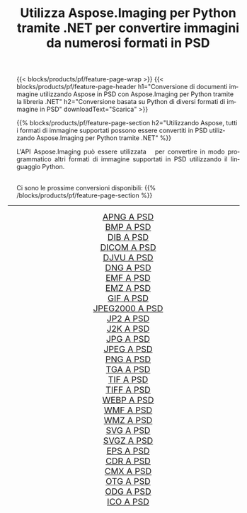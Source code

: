 ﻿---
title: Utilizza Aspose.Imaging per Python tramite .NET per convertire immagini da numerosi formati in PSD 
weight: 3920
url: /it/python-net/conversion/to/psd/ 
lang: it
langdirlevel: 2
locales: zh-hans,ja,it,ru,de,es,fr,nl,id,lt,pl,pt,vi,tr,ko,zh-hant,ar,hi,th,sv,cs,uk,he
description: Puoi utilizzare Aspose.Imaging per Python tramite la libreria .NET per convertire da una varietà di formati in PSD
---

{{< blocks/products/pf/feature-page-wrap >}}
{{< blocks/products/pf/feature-page-header h1="Conversione di documenti immagine utilizzando Aspose in PSD con Aspose.Imaging per Python tramite la libreria .NET" h2="Conversione basata su Python di diversi formati di immagine in PSD" downloadText="Scarica" >}}


{{% blocks/products/pf/feature-page-section  h2="Utilizzando Aspose, tutti i formati di immagine supportati possono essere convertiti in PSD utilizzando Aspose.Imaging per Python tramite .NET" %}}
<p align=justify>L'API Aspose.Imaging può essere utilizzata   per convertire in modo programmatico altri formati di immagine supportati in PSD utilizzando il linguaggio Python.</p>
<br/>
Ci sono le prossime conversioni disponibili:
{{% /blocks/products/pf/feature-page-section %}}
<div class="container-fluid productfamilypage bg-gray">
    <div class="convertypes bg-gray agp-content section">
        <div class="container">
		<hr style="margin-left:-20px;"/>
		<div class="row other-converters" style="gap: 10px;font-size: 19px;text-align:center;">
		    <div class='col-md-2 other-converter remove-lp remove-rp'><a href="/imaging/it/python-net/conversion/apng-to-psd/" style="padding:15px;">APNG A PSD</a></div>
<div class='col-md-2 other-converter remove-lp remove-rp'><a href="/imaging/it/python-net/conversion/bmp-to-psd/" style="padding:15px;">BMP A PSD</a></div>
<div class='col-md-2 other-converter remove-lp remove-rp'><a href="/imaging/it/python-net/conversion/dib-to-psd/" style="padding:15px;">DIB A PSD</a></div>
<div class='col-md-2 other-converter remove-lp remove-rp'><a href="/imaging/it/python-net/conversion/dicom-to-psd/" style="padding:15px;">DICOM A PSD</a></div>
<div class='col-md-2 other-converter remove-lp remove-rp'><a href="/imaging/it/python-net/conversion/djvu-to-psd/" style="padding:15px;">DJVU A PSD</a></div>
<div class='col-md-2 other-converter remove-lp remove-rp'><a href="/imaging/it/python-net/conversion/dng-to-psd/" style="padding:15px;">DNG A PSD</a></div>
<div class='col-md-2 other-converter remove-lp remove-rp'><a href="/imaging/it/python-net/conversion/emf-to-psd/" style="padding:15px;">EMF A PSD</a></div>
<div class='col-md-2 other-converter remove-lp remove-rp'><a href="/imaging/it/python-net/conversion/emz-to-psd/" style="padding:15px;">EMZ A PSD</a></div>
<div class='col-md-2 other-converter remove-lp remove-rp'><a href="/imaging/it/python-net/conversion/gif-to-psd/" style="padding:15px;">GIF A PSD</a></div>
<div class='col-md-2 other-converter remove-lp remove-rp'><a href="/imaging/it/python-net/conversion/jpeg2000-to-psd/" style="padding:15px;">JPEG2000 A PSD</a></div>
<div class='col-md-2 other-converter remove-lp remove-rp'><a href="/imaging/it/python-net/conversion/jp2-to-psd/" style="padding:15px;">JP2 A PSD</a></div>
<div class='col-md-2 other-converter remove-lp remove-rp'><a href="/imaging/it/python-net/conversion/j2k-to-psd/" style="padding:15px;">J2K A PSD</a></div>
<div class='col-md-2 other-converter remove-lp remove-rp'><a href="/imaging/it/python-net/conversion/jpg-to-psd/" style="padding:15px;">JPG A PSD</a></div>
<div class='col-md-2 other-converter remove-lp remove-rp'><a href="/imaging/it/python-net/conversion/jpeg-to-psd/" style="padding:15px;">JPEG A PSD</a></div>
<div class='col-md-2 other-converter remove-lp remove-rp'><a href="/imaging/it/python-net/conversion/png-to-psd/" style="padding:15px;">PNG A PSD</a></div>
<div class='col-md-2 other-converter remove-lp remove-rp'><a href="/imaging/it/python-net/conversion/tga-to-psd/" style="padding:15px;">TGA A PSD</a></div>
<div class='col-md-2 other-converter remove-lp remove-rp'><a href="/imaging/it/python-net/conversion/tif-to-psd/" style="padding:15px;">TIF A PSD</a></div>
<div class='col-md-2 other-converter remove-lp remove-rp'><a href="/imaging/it/python-net/conversion/tiff-to-psd/" style="padding:15px;">TIFF A PSD</a></div>
<div class='col-md-2 other-converter remove-lp remove-rp'><a href="/imaging/it/python-net/conversion/webp-to-psd/" style="padding:15px;">WEBP A PSD</a></div>
<div class='col-md-2 other-converter remove-lp remove-rp'><a href="/imaging/it/python-net/conversion/wmf-to-psd/" style="padding:15px;">WMF A PSD</a></div>
<div class='col-md-2 other-converter remove-lp remove-rp'><a href="/imaging/it/python-net/conversion/wmz-to-psd/" style="padding:15px;">WMZ A PSD</a></div>
<div class='col-md-2 other-converter remove-lp remove-rp'><a href="/imaging/it/python-net/conversion/svg-to-psd/" style="padding:15px;">SVG A PSD</a></div>
<div class='col-md-2 other-converter remove-lp remove-rp'><a href="/imaging/it/python-net/conversion/svgz-to-psd/" style="padding:15px;">SVGZ A PSD</a></div>
<div class='col-md-2 other-converter remove-lp remove-rp'><a href="/imaging/it/python-net/conversion/eps-to-psd/" style="padding:15px;">EPS A PSD</a></div>
<div class='col-md-2 other-converter remove-lp remove-rp'><a href="/imaging/it/python-net/conversion/cdr-to-psd/" style="padding:15px;">CDR A PSD</a></div>
<div class='col-md-2 other-converter remove-lp remove-rp'><a href="/imaging/it/python-net/conversion/cmx-to-psd/" style="padding:15px;">CMX A PSD</a></div>
<div class='col-md-2 other-converter remove-lp remove-rp'><a href="/imaging/it/python-net/conversion/otg-to-psd/" style="padding:15px;">OTG A PSD</a></div>
<div class='col-md-2 other-converter remove-lp remove-rp'><a href="/imaging/it/python-net/conversion/odg-to-psd/" style="padding:15px;">ODG A PSD</a></div>
<div class='col-md-2 other-converter remove-lp remove-rp'><a href="/imaging/it/python-net/conversion/ico-to-psd/" style="padding:15px;">ICO A PSD</a></div>
                </div>
        </div>
    </div>
</div>
<br/>

